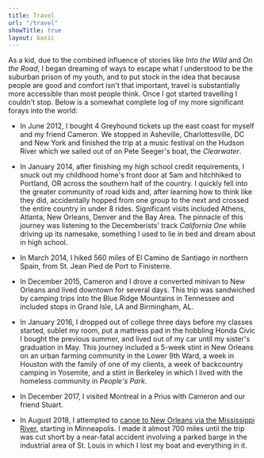 ```yaml
---
title: Travel
url: "/travel"
showTitle: true
layout: basic
---
```


As a kid, due to the combined influence of stories like *Into the Wild* and *On the Road*, I began dreaming of ways to escape what I understood to be the suburban prison of my youth, and to put stock in the idea that because people are good and comfort isn't that important, travel is substantially more accessible than most people think. Once I got started travelling I couldn't stop. Below is a somewhat complete log of my more significant forays into the world:

* In June 2012, I bought 4 Greyhound tickets up the east coast for myself and my friend Cameron. We stopped in Asheville, Charlottesville, DC and New York and finished the trip at a music festival on the Hudson River which we sailed out of on Pete Seeger's boat, the *Clearwater*.

* In January 2014, after finishing my high school credit requirements, I snuck out my childhood home's front door at 5am and hitchhiked to Portland, OR across the southern half of the country. I quickly fell into the greater community of road kids and, after learning how to think like they did, accidentally hopped from one group to the next and crossed the entire country in under 8 rides. Significant visits included Athens, Atlanta, New Orleans, Denver and the Bay Area. The pinnacle of this journey was listening to the Decemberists' track *California One* while driving up its namesake, something I used to lie in bed and dream about in high school.

* In March 2014, I hiked 560 miles of El Camino de Santiago in northern Spain, from St. Jean Pied de Port to Finisterre. 

* In December 2015, Cameron and I drove a converted minivan to New Orleans and lived downtown for several days. This trip was sandwiched by camping trips into the Blue Ridge Mountains in Tennessee and included stops in Grand Isle, LA and Birmingham, AL.

* In January 2016, I dropped out of college three days before my classes started, sublet my room, put a mattress pad in the hobbling Honda Civic I bought the previous summer, and lived out of my car until my sister's graduation in May. This journey included a 5-week stint in New Orleans on an urban farming community in the Lower 9th Ward, a week in Houston with the family of one of my clients, a week of backcountry camping in Yosemite, and a stint in Berkeley in which I lived with the homeless community in *People's Park*.

* In December 2017, I visited Montreal in a Prius with Cameron and our friend Stuart.

* In August 2018, I attempted to [canoe to New Orleans via the Mississippi River](/mississippi.html), starting in Minneapolis. I made it almost 700 miles until the trip was cut short by a near-fatal accident involving a parked barge in the industrial area of St. Louis in which I lost my boat and everything in it.